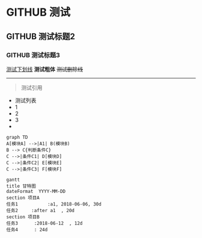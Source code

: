 # GITHUB 测试
## GITHUB 测试标题2
### GITHUB 测试标题3
<u>测试下划线</u>
**测试粗体**
~~测试删除线~~

* * *
>测试引用

* 测试列表
* 1
* 2
* 3
*
```mermaid
graph TD
A[模块A] -->|A1| B(模块B)
B --> C{判断条件C}
C -->|条件C1| D[模块D]
C -->|条件C2| E[模块E]
C -->|条件C3| F[模块F]
```

```mermaid
gantt
title 甘特图
dateFormat  YYYY-MM-DD
section 项目A
任务1           :a1, 2018-06-06, 30d
任务2     :after a1  , 20d
section 项目B
任务3      :2018-06-12  , 12d
任务4      : 24d
```
